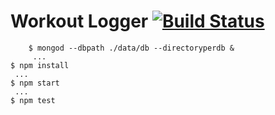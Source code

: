 Workout Logger [![Build Status](https://magnum.travis-ci.com/braungoodson/workout-logger.svg?token=JbnN2yM8JStKWMsVBT8a&branch=develop)](https://magnum.travis-ci.com/braungoodson/workout-logger)
======

		$ mongod --dbpath ./data/db --directoryperdb &
		 ...
    $ npm install
     ...
    $ npm start
     ...
    $ npm test